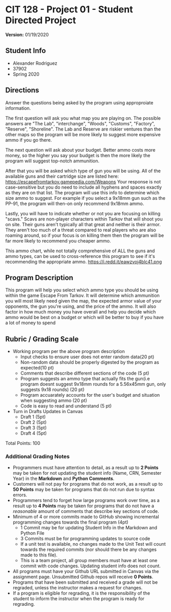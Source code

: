# CIT 128 - Project 01 - Student Directed Project

**Version:** 01/19/2020

## Student Info

* Alexander Rodriguez
* 37902
* Spring 2020



## Directions

Answer the questions being asked by the program using approproiate information.

The first question will ask you what map you are playing on. The possible answers are "The Lab", "interchange", "Woods", "Customs", "Factory", "Reserve", "Shoreline". The Lab and Reserve are riskier ventures than the other maps so the program will be more likely to suggest more expensive ammo if you go there.

The next question will ask about your budget. Better ammo costs more money, so the higher you say your budget is then the more likely the program will suggest top-notch ammunition.

After that you will be asked which type of gun you will be using. All of the available guns and their cartridge size are listed here: https://escapefromtarkov.gamepedia.com/Weapons
Your response is not case-sensitive but you do need to include all hyphens and spaces exactly as they are on that list. The program will use this info to determine which size ammo to suggest. For example if you select a 9x18mm gun such as the PP-91, the program
will then-on only recommend 9x18mm ammo.

Lastly, you will have to indicate whether or not you are focusing on killing "scavs." Scavs are non-player characters within Tarkov that will shoot you on site. Their guns aren't typically all that great and neither is their armor. They aren't too much of a threat compared to real players who are also roaming around, so if your focus is on killing them then the program will be far more likely to recommend you cheaper ammo.

This ammo chart, while not totally comprehensive of ALL the guns and ammo types, can be used to cross-reference this program to see if it's recommending the appropriate ammo. https://i.redd.it/eawzvoj4blc41.png


## Program Description

This program will help you select which ammo type you should be using within the game Escape From Tarkov. It will determine which ammunition you will most likely need given the map, the expected armor value of your opponents, the gun you're using, and the price of the ammo. It will also factor in how much money you have overall and help you decide which ammo would be best on a budget or which will be better to buy if you have a lot of money to spend

## Rubric / Grading Scale

* Working program per the above program description
  * Input checks to ensure user does not enter random data(20 pt)
  * Non-random data should be properly digested by the program as expected(10 pt)
  * Comments that describe different sections of the code (5 pt)
  * Program suggests an ammo type that actually fits the gun(i.e program doesnt suggest 9x18mm rounds for a 5.56x45mm gun, only suggests 9x18 rounds) (20 pt)
  * Program accuarately accounts for the user's budget and situation when suggesting ammo (20 pt)
  * Code is easy to read and understand (5 pt)
* Turn in Drafts Updates in Canvas
  * Draft 1 (5pt)
  * Draft 2 (5pt)
  * Draft 3 (5pt)
  * Draft 4 (5pt)

Total Points: 100

### Additional Grading Notes

* Programmers must have attention to detail, as a result up to __2 Points__ may be taken for not updating the student info (Name, CRN, Semester Year) in the __Markdown__ and __Python Comments__.
* Customers will not pay for programs that do not work, as a result up to __50 Points__ may be taken for programs that do not run due to syntax errors.
* Programmers tend to forget how large programs work over time, as a result up to __4 Points__ may be taken for programs that do not have a _reasonable_ amount of comments that describe key sections of code.
* Minimum of 4 or more commits made to GitHub showing incremental programming changes towards the final program (4pt)
  * 1 Commit may be for updating Student Info in the Markdown and Python File
  * 3 Commits must be for programming updates to source code
  * If a unit test is available, no changes made to the Unit Test will count towards the required commits (nor should there be any changes made to this file).
  * This is a team project, all group members must have at least one commit with code changes. Updating student info does not count.
* All programs must have your Github URL submitted in Canvas via the assignment page. Unsubmitted Github repos will receive __0 Points__.
* Programs that have been submitted and received a grade will not be regraded, unless the instructor makes a request for changes.
* If a program is eligible for regrading, it is the responsibility of the student to inform the instructor when the program is ready for regrading.
